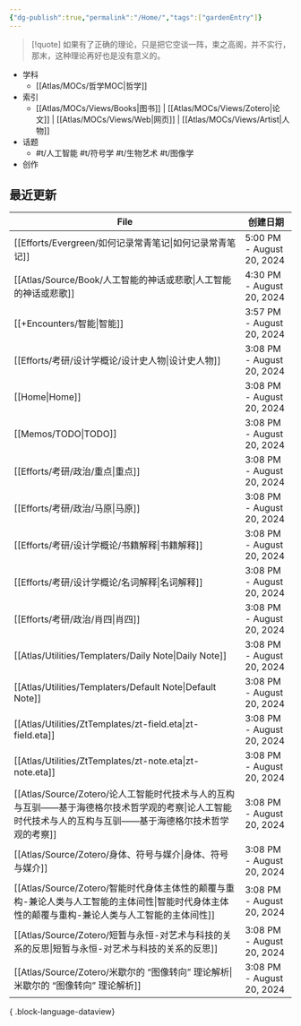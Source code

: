 ```yaml
---
{"dg-publish":true,"permalink":"/Home/","tags":["gardenEntry"]}
---
```



> [!quote] 如果有了正确的理论，只是把它空谈一阵，束之高阁，并不实行，那末，这种理论再好也是没有意义的。

- 学科
	- [[Atlas/MOCs/哲学MOC\|哲学]]
- 索引
	- [[Atlas/MOCs/Views/Books\|图书]] | [[Atlas/MOCs/Views/Zotero\|论文]] | [[Atlas/MOCs/Views/Web\|网页]] | [[Atlas/MOCs/Views/Artist\|人物]]
- 话题
	- #t/人工智能 #t/符号学 #t/生物艺术 #t/图像学
- 创作

## 最近更新

| File                                                                                            | 创建日期                      |
| ----------------------------------------------------------------------------------------------- | ------------------------- |
| [[Efforts/Evergreen/如何记录常青笔记\|如何记录常青笔记]]                                                     | 5:00 PM - August 20, 2024 |
| [[Atlas/Source/Book/人工智能的神话或悲歌\|人工智能的神话或悲歌]]                                                 | 4:30 PM - August 20, 2024 |
| [[+Encounters/智能\|智能]]                                                                       | 3:57 PM - August 20, 2024 |
| [[Efforts/考研/设计学概论/设计史人物\|设计史人物]]                                                            | 3:08 PM - August 20, 2024 |
| [[Home\|Home]]                                                                               | 3:08 PM - August 20, 2024 |
| [[Memos/TODO\|TODO]]                                                                         | 3:08 PM - August 20, 2024 |
| [[Efforts/考研/政治/重点\|重点]]                                                                     | 3:08 PM - August 20, 2024 |
| [[Efforts/考研/政治/马原\|马原]]                                                                     | 3:08 PM - August 20, 2024 |
| [[Efforts/考研/设计学概论/书籍解释\|书籍解释]]                                                              | 3:08 PM - August 20, 2024 |
| [[Efforts/考研/设计学概论/名词解释\|名词解释]]                                                              | 3:08 PM - August 20, 2024 |
| [[Efforts/考研/政治/肖四\|肖四]]                                                                     | 3:08 PM - August 20, 2024 |
| [[Atlas/Utilities/Templaters/Daily Note\|Daily Note]]                                        | 3:08 PM - August 20, 2024 |
| [[Atlas/Utilities/Templaters/Default Note\|Default Note]]                                    | 3:08 PM - August 20, 2024 |
| [[Atlas/Utilities/ZtTemplates/zt-field.eta\|zt-field.eta]]                                   | 3:08 PM - August 20, 2024 |
| [[Atlas/Utilities/ZtTemplates/zt-note.eta\|zt-note.eta]]                                     | 3:08 PM - August 20, 2024 |
| [[Atlas/Source/Zotero/论人工智能时代技术与人的互构与互驯——基于海德格尔技术哲学观的考察\|论人工智能时代技术与人的互构与互驯——基于海德格尔技术哲学观的考察]] | 3:08 PM - August 20, 2024 |
| [[Atlas/Source/Zotero/身体、符号与媒介\|身体、符号与媒介]]                                                   | 3:08 PM - August 20, 2024 |
| [[Atlas/Source/Zotero/智能时代身体主体性的颠覆与重构-兼论人类与人工智能的主体间性\|智能时代身体主体性的颠覆与重构-兼论人类与人工智能的主体间性]]       | 3:08 PM - August 20, 2024 |
| [[Atlas/Source/Zotero/短暂与永恒-对艺术与科技的关系的反思\|短暂与永恒-对艺术与科技的关系的反思]]                               | 3:08 PM - August 20, 2024 |
| [[Atlas/Source/Zotero/米歇尔的 “图像转向” 理论解析\|米歇尔的 “图像转向” 理论解析]]                                   | 3:08 PM - August 20, 2024 |

{ .block-language-dataview}
